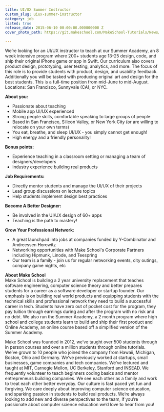 ```yaml
---
title: UI/UX Summer Instructor
custom_slug: uiux-summer-instructor
category: job
listed: true
release_date: 2015-06-10 00:00:00.000000000 Z
cover_photo_path: https://git.makeschool.com/MakeSchool-Tutorials/News/94b69d37c3652447ed511d40d709a129f35553b3//7b20a26a-141b-494c-b51f-3f534ec239d4/cover_photo.png

---
```

We’re looking for an UI/UX instructor to teach at our Summer Academy, an 8 week intensive program where 200+ students age 13-25 design, code, and ship their original iPhone game or app in Swift. Our curriculum also covers product design, prototyping, user testing, analytics, and more. The focus of this role is to provide students with product, design, and usability feedback. Additionally you will be tasked with producing original art and design for the best students. This is a full-time position from mid-June to mid-August. Locations: San Francisco, Sunnyvale (CA), or NYC.

**About you:**

- Passionate about teaching
- Mobile app UI/UX experienced
- Strong people skills, comfortable speaking to large groups of people
- Based in San Francisco, Silicon Valley, or New York City (or are willing to relocate on your own terms)
- You eat, breathe, and sleep UI/UX - you simply cannot get enough!
- High energy and a friendly personality!

**Bonus points:**

- Experience teaching in a classroom setting or managing a team of designers/developers
- Industry experience building real products

**Job Requirements:**

- Directly mentor students and manage the UI/UX of their projects
- Lead group discussions on lecture topics
- Help students implement design best practices

**Become A Better Designer:**

- Be involved in the UI/UX design of 60+ apps
- Teaching is the path to mastery!

**Grow Your Professional Network:**

- A great launchpad into jobs at companies funded by Y-Combinator and Andreessen Horowitz
- Networking opportunities with Make School's Corporate Partners including Hipmunk, Linode, and Teespring
- Our team is a family - join us for regular networking events, city outings, company game nights, etc

**About Make School**<br> Make School is building a 2 year university replacement that teaches software engineering, computer science theory and better prepares students for a career as a software developer or startup founder. Our emphasis is on building real world products and equipping students with the technical skills and professional network they need to build a successful career in tech. Students have zero out of pocket cost for the program, they pay tuition through earnings during and after the program with no risk and no debt. We also run the Summer Academy, a 2 month program where high school and college students learn to build and ship their first product and Online Academy, an online course based off a simplified version of the Summer Academy.

Make School was founded in 2012, we’ve taught over 500 students through in person courses and over a million students through online tutorials. We’ve grown to 10 people who joined the company from Hawaii, Michigan, Boston, Ohio and Germany. We’ve previously worked at startups, small businesses, game companies and tech companies. We’ve lectured and taught at MIT, Carnegie Mellon, UC Berkeley, Stanford and INSEAD. We frequently volunteer to teach beginners coding basics and mentor entrepreneurs building companies. We see each other as a family and work to treat each other better everyday. Our culture is fast paced yet fun and forgiving. We care deeply about improving computer science education, and sparking passion in students to build real products. We’re always looking to add new and diverse perspectives to the team, if you’re passionate about computer science education we’d love to hear from you!